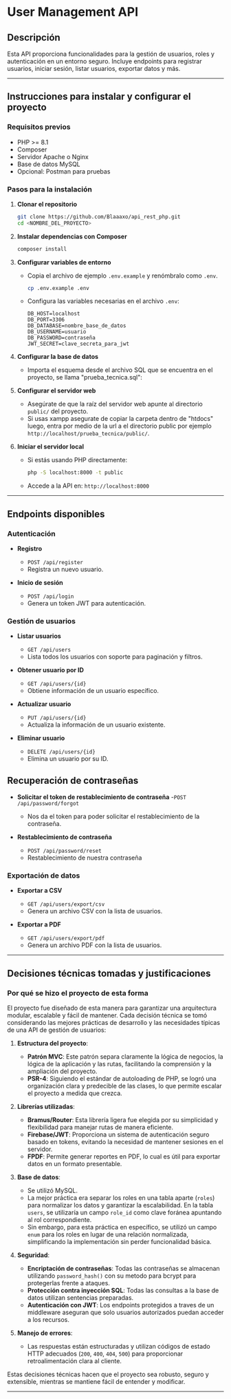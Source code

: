 # User Management API

## Descripción
Esta API proporciona funcionalidades para la gestión de usuarios, roles y autenticación en un entorno seguro. Incluye endpoints para registrar usuarios, iniciar sesión, listar usuarios, exportar datos y más.

---

## Instrucciones para instalar y configurar el proyecto

### Requisitos previos
- PHP >= 8.1
- Composer
- Servidor Apache o Nginx
- Base de datos MySQL
- Opcional: Postman para pruebas

### Pasos para la instalación

1. **Clonar el repositorio**
   ```bash
   git clone https://github.com/Blaaaxo/api_rest_php.git
   cd <NOMBRE_DEL_PROYECTO>
   ```

2. **Instalar dependencias con Composer**
   ```bash
   composer install
   ```

3. **Configurar variables de entorno**
   - Copia el archivo de ejemplo `.env.example` y renómbralo como `.env`.
     ```bash
     cp .env.example .env
     ```
   - Configura las variables necesarias en el archivo `.env`:
     ```env
     DB_HOST=localhost
     DB_PORT=3306
     DB_DATABASE=nombre_base_de_datos
     DB_USERNAME=usuario
     DB_PASSWORD=contraseña
     JWT_SECRET=clave_secreta_para_jwt
     ```

4. **Configurar la base de datos**
   - Importa el esquema desde el archivo SQL que se encuentra en el proyecto, se llama "prueba_tecnica.sql":

5. **Configurar el servidor web**
   - Asegúrate de que la raíz del servidor web apunte al directorio `public/` del proyecto.
   - Si usas xampp asegurate de copiar la carpeta dentro de "htdocs" luego, entra por medio de la url a el directorio public por ejemplo `http://localhost/prueba_tecnica/public/`.

6. **Iniciar el servidor local**
   - Si estás usando PHP directamente:
     ```bash
     php -S localhost:8000 -t public
     ```
   - Accede a la API en: `http://localhost:8000`

---

## Endpoints disponibles

### Autenticación

- **Registro**
  - `POST /api/register`
  - Registra un nuevo usuario.

- **Inicio de sesión**
  - `POST /api/login`
  - Genera un token JWT para autenticación.

### Gestión de usuarios

- **Listar usuarios**
  - `GET /api/users`
  - Lista todos los usuarios con soporte para paginación y filtros.

- **Obtener usuario por ID**
  - `GET /api/users/{id}`
  - Obtiene información de un usuario específico.

- **Actualizar usuario**
  - `PUT /api/users/{id}`
  - Actualiza la información de un usuario existente.

- **Eliminar usuario**
  - `DELETE /api/users/{id}`
  - Elimina un usuario por su ID.

## Recuperación de contraseñas

- **Solicitar el token de restablecimiento de contraseña**
  -`POST /api/password/forgot`
  - Nos da el token para poder solicitar el restablecimiento de la contraseña.

- **Restablecimiento de contraseña**
  - `POST /api/password/reset`
  - Restablecimiento de nuestra contraseña

### Exportación de datos

- **Exportar a CSV**
  - `GET /api/users/export/csv`
  - Genera un archivo CSV con la lista de usuarios.

- **Exportar a PDF**
  - `GET /api/users/export/pdf`
  - Genera un archivo PDF con la lista de usuarios.

---

## Decisiones técnicas tomadas y justificaciones

### Por qué se hizo el proyecto de esta forma

El proyecto fue diseñado de esta manera para garantizar una arquitectura modular, escalable y fácil de mantener. Cada decisión técnica se tomó considerando las mejores prácticas de desarrollo y las necesidades típicas de una API de gestión de usuarios:

1. **Estructura del proyecto**:
   - **Patrón MVC**: Este patrón separa claramente la lógica de negocios, la lógica de la aplicación y las rutas, facilitando la comprensión y la ampliación del proyecto.
   - **PSR-4**: Siguiendo el estándar de autoloading de PHP, se logró una organización clara y predecible de las clases, lo que permite escalar el proyecto a medida que crezca.

2. **Librerías utilizadas**:
   - **Bramus/Router**: Esta librería ligera fue elegida por su simplicidad y flexibilidad para manejar rutas de manera eficiente.
   - **Firebase/JWT**: Proporciona un sistema de autenticación seguro basado en tokens, evitando la necesidad de mantener sesiones en el servidor.
   - **FPDF**: Permite generar reportes en PDF, lo cual es útil para exportar datos en un formato presentable.

3. **Base de datos**:
   - Se utilizó MySQL.
   - La mejor práctica era separar los roles en una tabla aparte (`roles`) para normalizar los datos y garantizar la escalabilidad. En la tabla `users`, se utilizaría un campo `role_id` como clave foránea apuntando al rol correspondiente.
   - Sin embargo, para esta práctica en específico, se utilizó un campo `enum` para los roles en lugar de una relación normalizada, simplificando la implementación sin perder funcionalidad básica.


4. **Seguridad**:
   - **Encriptación de contraseñas**: Todas las contraseñas se almacenan utilizando `password_hash()` con su metodo para bcrypt para protegerlas frente a ataques.
   - **Protección contra inyección SQL**: Todas las consultas a la base de datos utilizan sentencias preparadas.
   - **Autenticación con JWT**: Los endpoints protegidos a traves de un middleware aseguran que solo usuarios autorizados puedan acceder a los recursos.

5. **Manejo de errores**:
   - Las respuestas están estructuradas y utilizan códigos de estado HTTP adecuados (`200`, `400`, `404`, `500`) para proporcionar retroalimentación clara al cliente.

Estas decisiones técnicas hacen que el proyecto sea robusto, seguro y extensible, mientras se mantiene fácil de entender y modificar.

---


